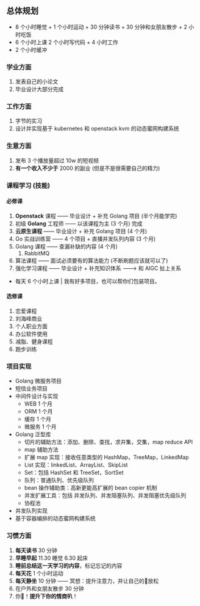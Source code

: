 ## 总体规划

- 8 个小时睡觉 + 1 个小时运动 + 30 分钟读书 + 30 分钟和女朋友散步 + 2 小时吃饭  
- 6 个小时上课 2 个小时写代码 + 4 小时工作  
- 2 个小时缓冲

### 学业方面

1. 发表自己的小论文
2. 毕业设计大部分完成

### 工作方面

1. 字节的实习
2. 设计并实现基于 kubernetes 和 openstack kvm 的动态蜜网构建系统

### 生意方面

1. 发布 3 个播放量超过 10w 的短视频
2. **有一个收入不少于** 2000 的副业 (但是不是很需要自己的精力)

### 课程学习 (技能)

#### 必修课

1. **Openstack** 课程 —— 毕业设计 + 补充 Golang 项目 (半个月能学完)
2. 初级 **Golang** 工程师 —— 以该课程为主 (3 个月) 完成
3. **云原生课程** —— 毕业设计 + 补充 Golang 项目 (4 个月)
4. Go 实战训练营 —— 4 个项目 + 直播并发队列内容 (3 个月)
5. Golang 课程 —— 查漏补缺的内容 (4 个月)
	1. RabbitMQ
6. 算法课程 —— 面试必须要有的算法能力 (不断刷题应该就可以了)
7. 强化学习课程 —— 毕业设计 + 补充知识体系 ---> 和 AIGC 扯上关系

- 每天 6 个小时上课 | 我有好多项目，也可以帮你们包装项目。

#### 选修课

1. 恋爱课程
2. 刘海峰商业
3. 个人职业方面
4. 办公软件使用
5. 减脂、健身课程
6. 跑步训练

### 项目实现

- Golang 微服务项目
- 短信业务项目
- 中间件设计与实现
	- WEB 1 个月
	- ORM 1 个月
	- 缓存 1 个月
	- 微服务 1 个月
- Golang 泛型库
	- 切片的辅助方法：添加、删除、查找，求并集，交集，map reduce API
	- map 辅助方法
	- 扩展 map 实现：接收任意类型的 HashMap，TreeMap，LinkedMap
	- List 实现：linkedList、ArrayList、SkipList
	- Set：包括 HashSet 和 TreeSet，SortSet
	- 队列：普通队列、优先级队列
	- bean 操作辅助类：高新更能高扩展的 bean copier 机制
	- 并发扩展工具：包括 并发队列、并发阻塞队列、并发阻塞优先级队列
	- 协程池
- 并发队列实现
- 基于容器编排的动态蜜网构建系统

### 习惯方面

1. **每天读书** 30 分钟
2. **早睡早起** 11.30 睡觉 6.30 起床
3. **睡前总结这一天学习的内容**，标记忘记的内容
4. **每天花** 1 个小时运动
5. **每天静坐** 10 分钟 —— 冥想：提升注意力，并让自己的🧠放松
6. 在户外和女朋友散步 30 分钟
7. 你🦆！**提升下你的情商叭**！
